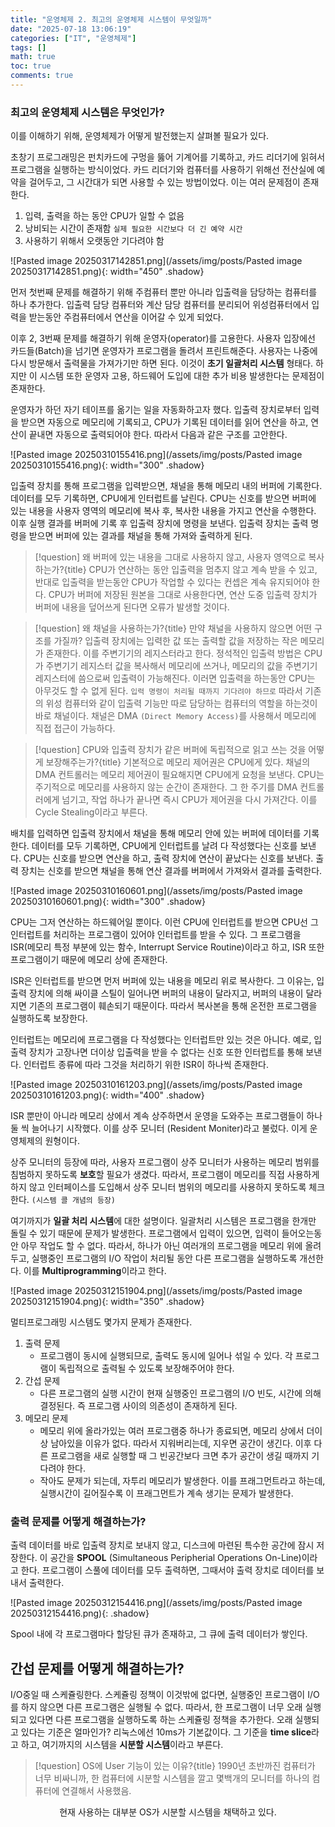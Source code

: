 ```yaml
---
title: "운영체제 2. 최고의 운영체제 시스템이 무엇일까"
date: "2025-07-18 13:06:19"
categories: ["IT", "운영체제"]
tags: []
math: true
toc: true
comments: true
---
```


### 최고의 운영체제 시스템은 무엇인가?
이를 이해하기 위해, 운영체제가 어떻게 발전했는지 살펴볼 필요가 있다.

초창기 프로그래밍은 펀치카드에 구멍을 뚫어 기계어를 기록하고, 카드 리더기에 읽혀서 프로그램을 실행하는 방식이었다.  카드 리더기와 컴퓨터를 사용하기 위해선 전산실에 예약을 걸어두고, 그 시간대가 되면 사용할 수 있는 방법이었다. 이는 여러 문제점이 존재한다.

1. 입력, 출력을 하는 동안 CPU가 일할 수 없음
2. 낭비되는 시간이 존재함 `실제 필요한 시간보다 더 긴 예약 시간`
3. 사용하기 위해서 오랫동안 기다려야 함

![Pasted image 20250317142851.png](/assets/img/posts/Pasted image 20250317142851.png){: width="450" .shadow}

먼저 첫번째 문제를 해결하기 위해 주컴퓨터 뿐만 아니라 입출력을 담당하는 컴퓨터를 하나 추가한다. 입출력 담당 컴퓨터와 계산 담당 컴퓨터를 분리되어 위성컴퓨터에서 입력을 받는동안 주컴퓨터에서 연산을 이어갈 수 있게 되었다. 

이후 2, 3번째 문제를 해결하기 위해 운영자(operator)를 고용한다. 사용자 입장에선 카드들(Batch)을 넘기면 운영자가 프로그램을 돌려서 프린트해준다. 사용자는 나중에 다시 방문해서 출력물을 가져가기만 하면 된다. 이것이 **초기 일괄처리 시스템** 형태다. 하지만 이 시스템 또한 운영자 고용, 하드웨어 도입에 대한 추가 비용 발생한다는 문제점이 존재한다.

운영자가 하던 자기 테이프를 옮기는 일을 자동화하고자 했다. 입출력 장치로부터 입력을 받으면 자동으로 메모리에 기록되고, CPU가 기록된 데이터를 읽어 연산을 하고, 연산이 끝내면 자동으로 출력되어야 한다. 따라서 다음과 같은 구조를 고안한다.

![Pasted image 20250310155416.png](/assets/img/posts/Pasted image 20250310155416.png){: width="300" .shadow}

입출력 장치를 통해 프로그램을 입력받으면, 채널을 통해 메모리 내의 버퍼에 기록한다. 데이터를 모두 기록하면, CPU에게 인터럽트를 날린다. CPU는 신호를 받으면 버퍼에 있는 내용을 사용자 영역의 메모리에 복사 후, 복사한 내용을 가지고 연산을 수행한다. 이후 실행 결과를 버퍼에 기록 후 입출력 장치에 명령을 보낸다. 입출력 장치는 출력 명령을 받으면 버퍼에 있는 결과를 채널을 통해 가져와 출력하게 된다.

 > [!question] 왜 버퍼에 있는 내용을 그대로 사용하지 않고, 사용자 영역으로 복사하는가?{title}
 > CPU가 연산하는 동안 입출력을 멈추지 않고 계속 받을 수 있고, 반대로 입출력을 받는동안 CPU가 작업할 수 있다는 컨셉은 계속 유지되어야 한다. CPU가 버퍼에 저장된 원본을 그대로 사용한다면, 연산 도중 입출력 장치가 버퍼에 내용을 덮어쓰게 된다면 오류가 발생할 것이다.

> [!question] 왜 채널을 사용하는가?{title}
> 만약 채널을 사용하지 않으면 어떤 구조를 가질까? 입출력 장치에는 입력한 값 또는 출력할 값을 저장하는 작은 메모리가 존재한다. 이를 주변기기의 레지스터라고 한다. 정석적인 입출력 방법은 CPU가 주변기기 레지스터 값을 복사해서 메모리에 쓰거나, 메모리의 값을 주변기기 레지스터에 씀으로써 입출력이 가능해진다. 이러면 입출력을 하는동안 CPU는 아무것도 할 수 없게 된다. `입력 명령이 처리될 때까지 기다려야 하므로` 따라서 기존의 위성 컴퓨터와 같이 입출력 기능만 따로 담당하는 컴퓨터의 역할을 하는것이 바로 채널이다. 채널은 DMA `(Direct Memory Access)`를 사용해서 메모리에 직접 접근이 가능하다.

> [!question] CPU와 입출력 장치가 같은 버퍼에 독립적으로 읽고 쓰는 것을 어떻게 보장해주는가?{title}
> 기본적으로 메모리 제어권은 CPU에게 있다. 채널의 DMA 컨트롤러는 메모리 제어권이 필요해지면 CPU에게 요청을 보낸다. CPU는 주기적으로 메모리를 사용하지 않는 순간이 존재한다. 그 한 주기를 DMA 컨트롤러에게 넘기고, 작업 하나가 끝나면 즉시 CPU가 제어권을 다시 가져간다. 이를 Cycle Stealing이라고 부른다.

배치를 입력하면 입출력 장치에서 채널을 통해 메모리 안에 있는 버퍼에 데이터를 기록한다. 데이터를 모두 기록하면, CPU에게 인터럽트를 날려 다 작성했다는 신호를 보낸다. CPU는 신호를 받으면 연산을 하고, 출력 장치에 연산이 끝났다는 신호를 보낸다. 출력 장치는 신호를 받으면 채널을 통해 연산 결과를 버퍼에서 가져와서 결과를 출력한다.

![Pasted image 20250310160601.png](/assets/img/posts/Pasted image 20250310160601.png){: width="300" .shadow}

CPU는 그저 연산하는 하드웨어일 뿐이다. 이런 CPU에 인터럽트를 받으면 CPU선 그 인터럽트를 처리하는 프로그램이 있어야 인터럽트를 받을 수 있다. 그 프로그램을 ISR(메모리 특정 부분에 있는 함수, Interrupt Service Routine)이라고 하고, ISR 또한 프로그램이기 때문에 메모리 상에 존재한다. 

ISR은 인터럽트를 받으면 먼저 버퍼에 있는 내용을 메모리 위로 복사한다. 그 이유는, 입출력 장치에 의해 싸이클 스틸이 일어나면 버퍼의 내용이 달라지고, 버퍼의 내용이 달라지면 기존의 프로그램이 훼손되기 때문이다. 따라서 복사본을 통해 온전한 프로그램을 실행하도록 보장한다.

인터럽트는 메모리에 프로그램을 다 작성했다는 인터럽트만 있는 것은 아니다. 예로, 입출력 장치가 고장나면 더이상 입출력을 받을 수 없다는 신호 또한 인터럽트를 통해 보낸다. 인터럽트 종류에 따라 그것을 처리하기 위한 ISR이 하나씩 존재한다.

![Pasted image 20250310161203.png](/assets/img/posts/Pasted image 20250310161203.png){: width="400" .shadow}

ISR 뿐만이 아니라 메모리 상에서 계속 상주하면서 운영을 도와주는 프로그램들이 하나 둘 씩 늘어나기 시작했다. 이를 상주 모니터 (Resident Moniter)라고 불렀다. 이게 운영체제의 원형이다.

상주 모니터의 등장에 따라, 사용자 프로그램이 상주 모니터가 사용하는 메모리 범위를 침범하지 못하도록 **보호**할 필요가 생겼다. 따라서, 프로그램이 메모리를 직접 사용하게 하지 않고 인터페이스를 도입해서 상주 모니터 범위의 메모리를 사용하지 못하도록 체크한다. `(시스템 콜 개념의 등장)`

여기까지가 **일괄 처리 시스템**에 대한 설명이다. 일괄처리 시스템은 프로그램을 한개만 돌릴 수 있기 때문에 문제가 발생한다. 프로그램에서 입력이 있으면, 입력이 들어오는동안 아무 작업도 할 수 없다. 따라서, 하나가 아닌 여러개의 프로그램을 메모리 위에 올려두고, 실행중인 프로그램의 I/O 작업이 처리될 동안 다른 프로그램을 실행하도록 개선한다. 이를 **Multiprogramming**이라고 한다.

![Pasted image 20250312151904.png](/assets/img/posts/Pasted image 20250312151904.png){: width="350" .shadow}

멀티프로그래밍 시스템도 몇가지 문제가 존재한다.
1. 출력 문제
	- 프로그램이 동시에 실행되므로, 출력도 동시에 일어나 섞일 수 있다. 각 프로그램이 독립적으로 출력될 수 있도록 보장해주어야 한다.
2. 간섭 문제
	- 다른 프로그램의 실행 시간이 현재 실행중인 프로그램의 I/O 빈도, 시간에 의해 결정된다. 즉 프로그램 사이의 의존성이 존재하게 된다.
3. 메모리 문제
	- 메모리 위에 올라가있는 여러 프로그램중 하나가 종료되면, 메모리 상에서 더이상 남아있을 이유가 없다. 따라서 지워버리는데, 지우면 공간이 생긴다. 이후 다른 프로그램을 새로 실행할 때 그 빈공간보다 크면 추가 공간이 생길 때까지 기다려야 한다.
	- 작아도 문제가 되는데, 자투리 메모리가 발생한다. 이를 프래그먼트라고 하는데, 실행시간이 길어질수록 이 프래그먼트가 계속 생기는 문제가 발생한다.

### 출력 문제를 어떻게 해결하는가?
출력 데이터를 바로 입출력 장치로 보내지 않고, 디스크에 마련된 특수한 공간에 잠시 저장한다. 이 공간을 **SPOOL** (Simultaneous Peripherial Operations On-Line)이라고 한다. 프로그램이 스풀에 데이터를 모두 출력하면, 그때서야 출력 장치로 데이터를 보내서 출력한다.

![Pasted image 20250312154416.png](/assets/img/posts/Pasted image 20250312154416.png){: .shadow}

Spool 내에 각 프로그램마다 할당된 큐가 존재하고, 그 큐에 출력 데이터가 쌓인다.

## 간섭 문제를 어떻게 해결하는가?
I/O중일 때 스케쥴링한다. 스케쥴링 정책이 이것밖에 없다면, 실행중인 프로그램이 I/O를 하지 않으면 다른 프로그램은 실행될 수 없다. 따라서, 한 프로그램이 너무 오래 실행되고 있다면 다른 프로그램을 실행하도록 하는 스케쥴링 정책을 추가한다. 오래 실행되고 있다는 기준은 얼마인가? 리눅스에선 10ms가 기본값이다. 그 기준을 **time slice**라고 하고, 여기까지의 시스템을 **시분할 시스템**이라고 부른다.

> [!question] OS에 User 기능이 있는 이유?{title}
> 1990년 초반까진 컴퓨터가 너무 비싸니까, 한 컴퓨터에 시분할 시스템을 깔고 몇백개의 모니터를 하나의 컴퓨터에 연결해서 사용했음.  


$$
\text{현재 사용하는 대부분 OS가 시분할 시스템을 채택하고 있다.}
$$

